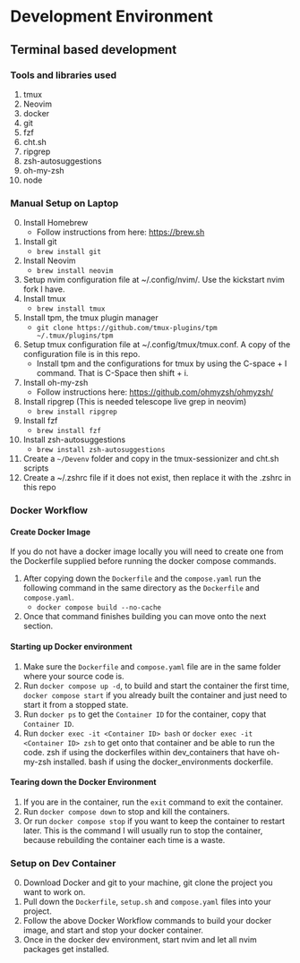 # Development Environment

## Terminal based development

### Tools and libraries used
1. tmux
2. Neovim
3. docker
4. git
5. fzf
6. cht.sh
7. ripgrep
8. zsh-autosuggestions
9. oh-my-zsh
10. node

### Manual Setup on Laptop

0. Install Homebrew
	- Follow instructions from here: https://brew.sh
1. Install git
	- `brew install git`
2. Install Neovim
	- `brew install neovim`
3. Setup nvim configuration file at ~/.config/nvim/. Use the kickstart nvim fork I have.
4. Install tmux
	- `brew install tmux`
5. Install tpm, the tmux plugin manager
	- `git clone https://github.com/tmux-plugins/tpm ~/.tmux/plugins/tpm`
6. Setup tmux configuration file at ~/.config/tmux/tmux.conf. A copy of the configuration file is in this repo.
	- Install tpm and the configurations for tmux by using the C-space + I command. That is C-Space then shift + i.
7. Install oh-my-zsh
	- Follow instructions here: https://github.com/ohmyzsh/ohmyzsh/
8. Install ripgrep (This is needed telescope live grep in neovim)
   	- `brew install ripgrep`
9. Install fzf
	- `brew install fzf`
10. Install zsh-autosuggestions
	- `brew install zsh-autosuggestions`
11. Create a `~/Devenv` folder and copy in the tmux-sessionizer and cht.sh scripts
12. Create a ~/.zshrc file if it does not exist, then replace it with the .zshrc in this repo

    
### Docker Workflow
#### Create Docker Image
If you do not have a docker image locally you will need to create one from the Dockerfile supplied before running the docker compose commands.
1. After copying down the `Dockerfile` and the `compose.yaml` run the following command in the same directory as the `Dockerfile` and `compose.yaml`. 
	- `docker compose build --no-cache`
2. Once that command finishes building you can move onto the next section.

#### Starting up Docker environment
1. Make sure the `Dockerfile` and `compose.yaml` file are in the same folder where your source code is.
2. Run `docker compose up -d`, to build and start the container the first time, `docker compose start` if you already built the container and just need to start it from a stopped state.
3. Run `docker ps` to get the `Container ID` for the container, copy that `Container ID`.
4. Run `docker exec -it <Container ID> bash` or `docker exec -it <Container ID> zsh` to get onto that container and be able to run the code. zsh if using the dockerfiles within dev_containers that have oh-my-zsh installed. bash if using the docker_environments dockerfile.

#### Tearing down the Docker Environment
1. If you are in the container, run the `exit` command to exit the container.
2. Run `docker compose down` to stop and kill the containers.
3. Or run `docker compose stop` if you want to keep the container to restart later. This is the command I will usually run to stop the container, because rebuilding the container each time is a waste.


### Setup on Dev Container
0. Download Docker and git to your machine, git clone the project you want to work on.
1. Pull down the `Dockerfile`, `setup.sh` and `compose.yaml` files into your project.
2. Follow the above Docker Workflow commands to build your docker image, and start and stop your docker container.
3. Once in the docker dev environment, start nvim and let all nvim packages get installed.



